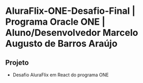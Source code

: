 # AluraFlix-ONE-Desafio-Final | Programa Oracle ONE | Aluno/Desenvolvedor Marcelo Augusto de Barros Araújo

## Projeto
- Desafio AluraFlix em React do programa ONE
